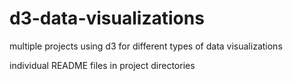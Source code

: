 # d3-data-visualizations

multiple projects using d3 for different types of data visualizations

individual README files in project directories
